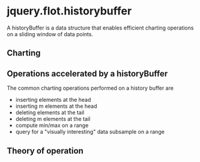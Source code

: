 # jquery.flot.historybuffer

A historyBuffer is a data structure that enables efficient charting operations on a sliding window of data points.

Charting
--------


Operations accelerated by a historyBuffer
-----------------------------------------

The common charting operations performed on a history buffer are

* inserting elements at the head
* inserting m elements at the head
* deleting elements at the tail
* deleting m elements at the tail
* compute min/max on a range
* query for a "visually interesting" data subsample on a range


Theory of operation
-------------------

